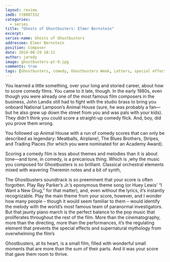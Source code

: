 ```yaml
---
layout: review
imdb: tt0087332
categories: 
  - series
title: "Ghosts of Ghostbusters: Elmer Bernstein"
excerpt: 
series-name: Ghosts of Ghostbusters
addressee: Elmer Bernstein
position: Composer
date: 2014-08-29 18:11
author: jaredy
image: ghostbusters-pt-9.jpg
comments: true
tags: [Ghostbusters, comedy, Ghostbusters Week, Letters, special effects, special series]
---
```

You learned a little something, over your long and storied career, about how to score comedy films. You came to it late, though. In the early 1980s, even though you were already one of the most famous film composers in the business, John Landis still had to fight with the studio brass to bring you onboard National Lampoon’s Animal House (sure, he was probably a fan—but he also grew up down the street from you and was pals with your kids). They didn’t think you could score a straight-up comedy flick. And, boy, did you prove them wrong. 

You followed up Animal House with a run of comedy scores that can only be described as legendary: Meatballs, Airplane!, The Blues Brothers, Stripes, and Trading Places (for which you were nominated for an Academy Award). 

Scoring a comedy film is less about themes and melodies than it is about tone—and tone, in comedy, is a precarious thing. Which is ,why the music you composed for Ghostbusters is so brilliant. Classical orchestral elements mixed with wavering Theremin notes and a bit of synth, 

The Ghostbusters soundtrack is so preeminent that your score is often forgotten. Play Ray Parker’s Jr.’s eponymous theme song (or Huey Lewis’ “I Want a New Drug,” for that matter), and, even without the lyrics, it’s instantly recognizable. Play the main theme from your score, however, and I wonder how many people – though it would seem familiar to them – would identify the melody with the world’s most famous team of paranormal investigators. But that jaunty piano march is the perfect balance to the pop music that proliferates throughout the rest of the film. More than the cinematography, more than the directing, more than the performances, it’s the regulating element that prevents the special effects and supernatural mythology from overwhelming the film’s 

Ghostbusters, at its heart, is a small film, filled with wonderful small moments that are more than the sum of their parts. And it was your score that gave them room to thrive.